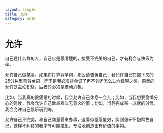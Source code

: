 ```yaml
---
layout: single
title: 允许
category: note
---
```


# 允许

自己是什么样的人，自己应是最清楚的，接受不完美的自己，才有机会与快乐为伴。

允许自己做某事。如果你打算背单词，那么请告诉自己，我允许自己在接下来的25分钟里背背单词，而不是我必须背单词了再不背还怎么过六级啊之类。前者的允许是主动积极，后者的必须是被动消极。

比如，当我真的很疲惫的时候，我会允许自己休息一会儿；比如，当我想要偷懒分心的时候，我会允许自己做点看似无意义的事；比如，当我完成某一成就的时候，我会允许自己娱乐玩到嗨。

允许自己不完美，和自己商量着来办事，这看似堕落低效，实则张开怀抱释放自己，这样不纠结的我才有可能进化，专注地创造出有价值的事物。

